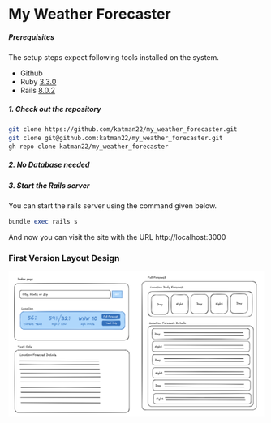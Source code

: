 # My Weather Forecaster

##### Prerequisites

The setup steps expect following tools installed on the system.

- Github
- Ruby [3.3.0](https://www.ruby-lang.org/en/news/2023/12/25/ruby-3-3-0-released/)
- Rails [8.0.2](https://rubyonrails.org/2025/3/12/Rails-Version-8-0-2-has-been-released)

##### 1. Check out the repository

```bash
git clone https://github.com/katman22/my_weather_forecaster.git
git clone git@github.com:katman22/my_weather_forecaster.git
gh repo clone katman22/my_weather_forecaster
```

##### 2. No Database needed

##### 3. Start the Rails server

You can start the rails server using the command given below.

```ruby
bundle exec rails s
```

And now you can visit the site with the URL http://localhost:3000

### First Version Layout Design
![layout_example.png](public/images/layout_example.png)


